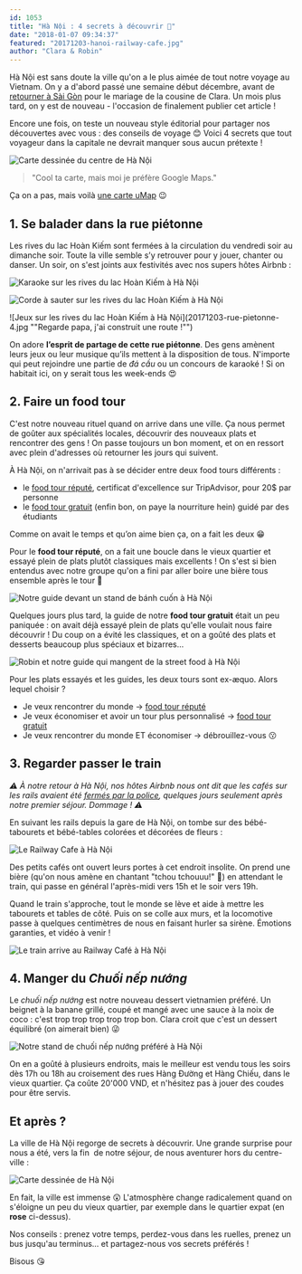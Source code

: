 ```yaml
---
id: 1053
title: "Hà Nội : 4 secrets à découvrir 🔐"
date: "2018-01-07 09:34:37"
featured: "20171203-hanoi-railway-cafe.jpg"
author: "Clara & Robin"
---
```


Hà Nội est sans doute la ville qu'on a le plus aimée de tout notre voyage au
Vietnam. On y a d'abord passé une semaine début décembre, avant de
[retourner à Sài Gòn](https://eaudepoisson.com/2017/12/13/33-heures-transvietnamien/)
pour le mariage de la cousine de Clara. Un mois plus tard, on y est de nouveau -
l'occasion de finalement publier cet article !

Encore une fois, on teste un nouveau style éditorial pour partager nos
découvertes avec vous : des conseils de voyage 😊 Voici 4 secrets que tout
voyageur dans la capitale ne devrait manquer sous aucun prétexte !

![Carte dessinée du centre de Hà Nội](20171225-hanoi-petite-carte-complete.png "Orange : le vieux quartier. Vert : le quartier français. Violet : le quartier du lac de l'Ouest")

> "Cool ta carte, mais moi je préfère Google Maps."

Ça on a pas, mais voilà
[une carte uMap](https://umap.openstreetmap.fr/fr/map/carte-de-clara-et-robin_257145#16/21.0330/105.8489)
😉

## 1. Se balader dans la rue piétonne

Les rives du lac Hoàn Kiếm sont fermées à la circulation du vendredi soir au
dimanche soir. Toute la ville semble s’y retrouver pour y jouer, chanter ou
danser. Un soir, on s'est joints aux festivités avec nos supers hôtes Airbnb :

![Karaoke sur les rives du lac Hoàn Kiếm à Hà Nội](20171203-rue-pietonne-1.jpg "Des karaokés 🎤")

![Corde à sauter sur les rives du lac Hoàn Kiếm à Hà Nội](20171203-rue-pietonne-2.jpg "Des prouesses de corde à sauter 🏆")

![Jeux sur les rives du lac Hoàn Kiếm à Hà Nội](20171203-rue-pietonne-4.jpg
""Regarde papa, j'ai construit une route !"")

On adore **l’esprit de partage de cette rue piétonne**. Des gens amènent leurs
jeux ou leur musique qu’ils mettent à la disposition de tous. N'importe qui peut
rejoindre une partie de _đá cầu_ ou un concours de karaoké ! Si on habitait ici,
on y serait tous les week-ends 😍

## 2. Faire un food tour

C'est notre nouveau rituel quand on arrive dans une ville. Ça nous permet de
goûter aux spécialités locales, découvrir des nouveaux plats et rencontrer des
gens ! On passe toujours un bon moment, et on en ressort avec plein d'adresses
où retourner les jours qui suivent.

À Hà Nội, on n'arrivait pas à se décider entre deux food tours différents :

- le [food tour réputé](http://www.hanoistreetfoodtour.com/), certificat
  d'excellence sur TripAdvisor, pour 20\$ par personne
- le
  [food tour gratuit](https://www.hanoifreewalkingtours.com/tours/hanoi-streetfood-experience-3-hours.html)
  (enfin bon, on paye la nourriture hein) guidé par des étudiants

Comme on avait le temps et qu’on aime bien ça, on a fait les deux 😁

Pour le **food tour réputé**, on a fait une boucle dans le vieux quartier et
essayé plein de plats plutôt classiques mais excellents ! On s'est si bien
entendus avec notre groupe qu'on a fini par aller boire une bière tous ensemble
après le tour 🍺

![Notre guide devant un stand de bánh cuốn à Hà Nội](20171130-hanoi-food-tour-guide.jpg "Les meilleurs bánh cuốn de la ville !")

Quelques jours plus tard, la guide de notre **food tour gratuit** était un peu
paniquée : on avait déjà essayé plein de plats qu'elle voulait nous faire
découvrir ! Du coup on a évité les classiques, et on a goûté des plats et
desserts beaucoup plus spéciaux et bizarres...

![Robin et notre guide qui mangent de la street food à Hà Nội](20171203-food-tour-2.jpg "Une sorte de porridge liquide au porc 😮")

Pour les plats essayés et les guides, les deux tours sont ex-æquo. Alors lequel
choisir ?

- Je veux rencontrer du monde
  → [food tour réputé](http://www.hanoistreetfoodtour.com/)
- Je veux économiser et avoir un tour plus personnalisé
  → [food tour gratuit](https://www.hanoifreewalkingtours.com/tours/hanoi-streetfood-experience-3-hours.html)
- Je veux rencontrer du monde ET économiser → débrouillez-vous 😗

## 3. Regarder passer le train

_⚠ À notre retour à Hà Nội, nos hôtes Airbnb nous ont dit que les cafés sur les
rails avaient été
[fermés par la police](http://dtinews.vn/en/news/024/54230/hanoi-police-close-down-railway-cafes.html),
quelques jours seulement après notre premier séjour. Dommage ! ⚠_

En suivant les rails depuis la gare de Hà Nội, on tombe sur des bébé-tabourets
et bébé-tables colorées et décorées de fleurs :

![Le Railway Cafe à Hà Nội](20171203-railway-cafe.jpg)

Des petits cafés ont ouvert leurs portes à cet endroit insolite. On prend une
bière (qu'on nous amène en chantant "tchou tchouuu!" 🚂) en attendant le train,
qui passe en général l'après-midi vers 15h et le soir vers 19h.

Quand le train s'approche, tout le monde se lève et aide à mettre les tabourets
et tables de côté. Puis on se colle aux murs, et la locomotive passe à quelques
centimètres de nous en faisant hurler sa sirène. Émotions garanties, et vidéo à
venir !

![Le train arrive au Railway Café à Hà Nội](20171206-hanoi-rails-train-nuit.jpg "Le soir, on est éblouis par le phare avant du train qui s'approche")

## 4. Manger du _Chuối nếp nướng_

Le _chuối nếp nướng_ est notre nouveau dessert vietnamien préféré. Un beignet à
la banane grillé, coupé et mangé avec une sauce à la noix de coco : c'est trop
trop trop trop trop bon. Clara croit que c'est un dessert équilibré (on aimerait
bien) 😜

![Notre stand de chuối nếp nướng préféré à Hà Nội](20171130-chuoi-nep-nuong.jpg)

On en a goûté à plusieurs endroits, mais le meilleur est vendu tous les soirs
dès 17h ou 18h au croisement des rues Hàng Đường et Hàng Chiếu, dans le vieux
quartier. Ça coûte 20'000 VND, et n'hésitez pas à jouer des coudes pour être
servis.

## **Et après ?**

La ville de Hà Nội regorge de secrets à découvrir. Une grande surprise pour nous
a été, vers la fin  de notre séjour, de nous aventurer hors du centre-ville :

![Carte dessinée de Hà Nội](20171225-hanoi-grande-carte-complete.png)

En fait, la ville est immense 😲 L'atmosphère change radicalement quand on
s'éloigne un peu du vieux quartier, par exemple dans le quartier expat (en
**rose** ci-dessus).

Nos conseils : prenez votre temps, perdez-vous dans les ruelles, prenez un bus
jusqu'au terminus... et partagez-nous vos secrets préférés !

Bisous 😘
